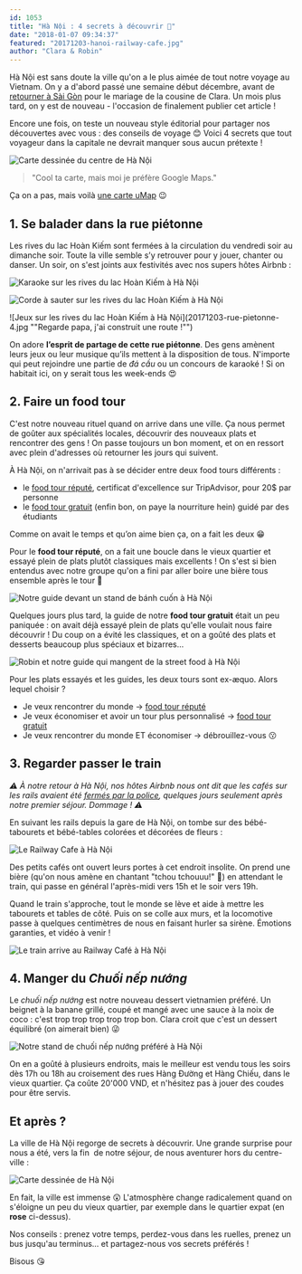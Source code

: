 ```yaml
---
id: 1053
title: "Hà Nội : 4 secrets à découvrir 🔐"
date: "2018-01-07 09:34:37"
featured: "20171203-hanoi-railway-cafe.jpg"
author: "Clara & Robin"
---
```


Hà Nội est sans doute la ville qu'on a le plus aimée de tout notre voyage au
Vietnam. On y a d'abord passé une semaine début décembre, avant de
[retourner à Sài Gòn](https://eaudepoisson.com/2017/12/13/33-heures-transvietnamien/)
pour le mariage de la cousine de Clara. Un mois plus tard, on y est de nouveau -
l'occasion de finalement publier cet article !

Encore une fois, on teste un nouveau style éditorial pour partager nos
découvertes avec vous : des conseils de voyage 😊 Voici 4 secrets que tout
voyageur dans la capitale ne devrait manquer sous aucun prétexte !

![Carte dessinée du centre de Hà Nội](20171225-hanoi-petite-carte-complete.png "Orange : le vieux quartier. Vert : le quartier français. Violet : le quartier du lac de l'Ouest")

> "Cool ta carte, mais moi je préfère Google Maps."

Ça on a pas, mais voilà
[une carte uMap](https://umap.openstreetmap.fr/fr/map/carte-de-clara-et-robin_257145#16/21.0330/105.8489)
😉

## 1. Se balader dans la rue piétonne

Les rives du lac Hoàn Kiếm sont fermées à la circulation du vendredi soir au
dimanche soir. Toute la ville semble s’y retrouver pour y jouer, chanter ou
danser. Un soir, on s'est joints aux festivités avec nos supers hôtes Airbnb :

![Karaoke sur les rives du lac Hoàn Kiếm à Hà Nội](20171203-rue-pietonne-1.jpg "Des karaokés 🎤")

![Corde à sauter sur les rives du lac Hoàn Kiếm à Hà Nội](20171203-rue-pietonne-2.jpg "Des prouesses de corde à sauter 🏆")

![Jeux sur les rives du lac Hoàn Kiếm à Hà Nội](20171203-rue-pietonne-4.jpg
""Regarde papa, j'ai construit une route !"")

On adore **l’esprit de partage de cette rue piétonne**. Des gens amènent leurs
jeux ou leur musique qu’ils mettent à la disposition de tous. N'importe qui peut
rejoindre une partie de _đá cầu_ ou un concours de karaoké ! Si on habitait ici,
on y serait tous les week-ends 😍

## 2. Faire un food tour

C'est notre nouveau rituel quand on arrive dans une ville. Ça nous permet de
goûter aux spécialités locales, découvrir des nouveaux plats et rencontrer des
gens ! On passe toujours un bon moment, et on en ressort avec plein d'adresses
où retourner les jours qui suivent.

À Hà Nội, on n'arrivait pas à se décider entre deux food tours différents :

- le [food tour réputé](http://www.hanoistreetfoodtour.com/), certificat
  d'excellence sur TripAdvisor, pour 20\$ par personne
- le
  [food tour gratuit](https://www.hanoifreewalkingtours.com/tours/hanoi-streetfood-experience-3-hours.html)
  (enfin bon, on paye la nourriture hein) guidé par des étudiants

Comme on avait le temps et qu’on aime bien ça, on a fait les deux 😁

Pour le **food tour réputé**, on a fait une boucle dans le vieux quartier et
essayé plein de plats plutôt classiques mais excellents ! On s'est si bien
entendus avec notre groupe qu'on a fini par aller boire une bière tous ensemble
après le tour 🍺

![Notre guide devant un stand de bánh cuốn à Hà Nội](20171130-hanoi-food-tour-guide.jpg "Les meilleurs bánh cuốn de la ville !")

Quelques jours plus tard, la guide de notre **food tour gratuit** était un peu
paniquée : on avait déjà essayé plein de plats qu'elle voulait nous faire
découvrir ! Du coup on a évité les classiques, et on a goûté des plats et
desserts beaucoup plus spéciaux et bizarres...

![Robin et notre guide qui mangent de la street food à Hà Nội](20171203-food-tour-2.jpg "Une sorte de porridge liquide au porc 😮")

Pour les plats essayés et les guides, les deux tours sont ex-æquo. Alors lequel
choisir ?

- Je veux rencontrer du monde
  → [food tour réputé](http://www.hanoistreetfoodtour.com/)
- Je veux économiser et avoir un tour plus personnalisé
  → [food tour gratuit](https://www.hanoifreewalkingtours.com/tours/hanoi-streetfood-experience-3-hours.html)
- Je veux rencontrer du monde ET économiser → débrouillez-vous 😗

## 3. Regarder passer le train

_⚠ À notre retour à Hà Nội, nos hôtes Airbnb nous ont dit que les cafés sur les
rails avaient été
[fermés par la police](http://dtinews.vn/en/news/024/54230/hanoi-police-close-down-railway-cafes.html),
quelques jours seulement après notre premier séjour. Dommage ! ⚠_

En suivant les rails depuis la gare de Hà Nội, on tombe sur des bébé-tabourets
et bébé-tables colorées et décorées de fleurs :

![Le Railway Cafe à Hà Nội](20171203-railway-cafe.jpg)

Des petits cafés ont ouvert leurs portes à cet endroit insolite. On prend une
bière (qu'on nous amène en chantant "tchou tchouuu!" 🚂) en attendant le train,
qui passe en général l'après-midi vers 15h et le soir vers 19h.

Quand le train s'approche, tout le monde se lève et aide à mettre les tabourets
et tables de côté. Puis on se colle aux murs, et la locomotive passe à quelques
centimètres de nous en faisant hurler sa sirène. Émotions garanties, et vidéo à
venir !

![Le train arrive au Railway Café à Hà Nội](20171206-hanoi-rails-train-nuit.jpg "Le soir, on est éblouis par le phare avant du train qui s'approche")

## 4. Manger du _Chuối nếp nướng_

Le _chuối nếp nướng_ est notre nouveau dessert vietnamien préféré. Un beignet à
la banane grillé, coupé et mangé avec une sauce à la noix de coco : c'est trop
trop trop trop trop bon. Clara croit que c'est un dessert équilibré (on aimerait
bien) 😜

![Notre stand de chuối nếp nướng préféré à Hà Nội](20171130-chuoi-nep-nuong.jpg)

On en a goûté à plusieurs endroits, mais le meilleur est vendu tous les soirs
dès 17h ou 18h au croisement des rues Hàng Đường et Hàng Chiếu, dans le vieux
quartier. Ça coûte 20'000 VND, et n'hésitez pas à jouer des coudes pour être
servis.

## **Et après ?**

La ville de Hà Nội regorge de secrets à découvrir. Une grande surprise pour nous
a été, vers la fin  de notre séjour, de nous aventurer hors du centre-ville :

![Carte dessinée de Hà Nội](20171225-hanoi-grande-carte-complete.png)

En fait, la ville est immense 😲 L'atmosphère change radicalement quand on
s'éloigne un peu du vieux quartier, par exemple dans le quartier expat (en
**rose** ci-dessus).

Nos conseils : prenez votre temps, perdez-vous dans les ruelles, prenez un bus
jusqu'au terminus... et partagez-nous vos secrets préférés !

Bisous 😘
